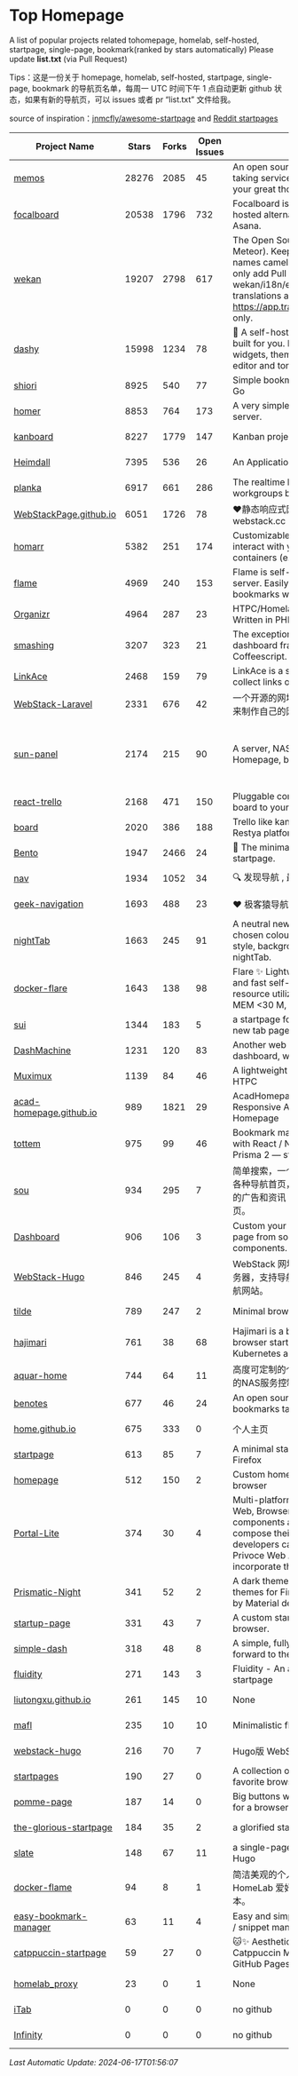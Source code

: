 # Top Homepage
A list of popular projects related tohomepage, homelab, self-hosted, startpage, single-page, bookmark(ranked by stars automatically)
Please update **list.txt** (via Pull Request)

Tips：这是一份关于 homepage, homelab, self-hosted, startpage, single-page, bookmark 的导航页名单，每周一 UTC 时间下午 1 点自动更新 github 状态，如果有新的导航页，可以 issues 或者 pr “list.txt” 文件给我。

source of inspiration：[jnmcfly/awesome-startpage](https://github.com/jnmcfly/awesome-startpage) and [Reddit startpages](https://www.reddit.com/r/startpages/)

| Project Name | Stars | Forks | Open Issues | Description | Last Commit |
| ------------ | ----- | ----- | ----------- | ----------- | ----------- |
| [memos](https://github.com/usememos/memos) | 28276 | 2085 | 45 | An open source, lightweight note-taking service. Easily capture and share your great thoughts. | 2024-06-11 14:05:28 |
| [focalboard](https://github.com/mattermost/focalboard) | 20538 | 1796 | 732 | Focalboard is an open source, self-hosted alternative to Trello, Notion, and Asana. | 2024-06-10 16:59:45 |
| [wekan](https://github.com/wekan/wekan) | 19207 | 2798 | 617 | The Open Source kanban (built with Meteor). Keep variable/table/field names camelCase. For translations, only add Pull Request changes to wekan/i18n/en.i18n.json , other translations are done at https://app.transifex.com/wekan/wekan only. | 2024-06-13 13:52:22 |
| [dashy](https://github.com/Lissy93/dashy) | 15998 | 1234 | 78 | 🚀 A self-hostable personal dashboard built for you. Includes status-checking, widgets, themes, icon packs, a UI editor and tons more! | 2024-06-16 01:28:01 |
| [shiori](https://github.com/go-shiori/shiori) | 8925 | 540 | 77 | Simple bookmark manager built with Go | 2024-06-08 16:50:53 |
| [homer](https://github.com/bastienwirtz/homer) | 8853 | 764 | 173 | A very simple static homepage for your server. | 2024-06-07 09:56:00 |
| [kanboard](https://github.com/kanboard/kanboard) | 8227 | 1779 | 147 | Kanban project management software | 2024-06-14 03:00:24 |
| [Heimdall](https://github.com/linuxserver/Heimdall) | 7395 | 536 | 26 | An Application dashboard and launcher | 2024-03-31 20:40:31 |
| [planka](https://github.com/plankanban/planka) | 6917 | 661 | 286 | The realtime kanban board for workgroups built with React and Redux. | 2024-06-14 15:18:42 |
| [WebStackPage.github.io](https://github.com/WebStackPage/WebStackPage.github.io) | 6051 | 1726 | 78 | ❤️静态响应式网址导航网站 - webstack.cc | 2023-11-30 15:41:09 |
| [homarr](https://github.com/ajnart/homarr) | 5382 | 251 | 174 | Customizable browser's home page to interact with your homeserver's Docker containers (e.g. Sonarr/Radarr) | 2024-05-25 10:42:49 |
| [flame](https://github.com/pawelmalak/flame) | 4969 | 240 | 153 | Flame is self-hosted startpage for your server. Easily manage your apps and bookmarks with built-in editors. | 2023-07-23 12:51:23 |
| [Organizr](https://github.com/causefx/Organizr) | 4964 | 287 | 23 | HTPC/Homelab Services Organizer - Written in PHP | 2024-04-16 13:55:35 |
| [smashing](https://github.com/Smashing/smashing) | 3207 | 323 | 21 | The exceptionally handsome dashboard framework in Ruby and Coffeescript. | 2023-03-10 21:09:18 |
| [LinkAce](https://github.com/Kovah/LinkAce) | 2468 | 159 | 79 | LinkAce is a self-hosted archive to collect links of your favorite websites. | 2024-05-19 21:48:29 |
| [WebStack-Laravel](https://github.com/uvham521/WebStack-Laravel) | 2331 | 676 | 42 | 一个开源的网址导航网站项目，您可以拿来制作自己的网址导航。 | 2020-08-13 13:51:56 |
| [sun-panel](https://github.com/hslr-s/sun-panel) | 2174 | 215 | 90 | A server, NAS navigation panel, Homepage, browser homepage. | 一个服务器、NAS导航面板、Homepage、浏览器首页。 | 2024-04-26 05:40:58 |
| [react-trello](https://github.com/rcdexta/react-trello) | 2168 | 471 | 150 | Pluggable components to add a kanban board to your application | 2023-03-15 07:01:12 |
| [board](https://github.com/RestyaPlatform/board) | 2020 | 386 | 188 | Trello like kanban board. Based on Restya platform. | 2022-03-12 10:24:19 |
| [Bento](https://github.com/migueravila/Bento) | 1947 | 2466 | 24 | 🍱 The minimalist, elegant and hackable startpage. | 2022-12-22 14:42:28 |
| [nav](https://github.com/xjh22222228/nav) | 1934 | 1052 | 34 | 🔍 发现导航 , 最强静态导航网站 | 2024-06-11 08:32:32 |
| [geek-navigation](https://github.com/geekape/geek-navigation) | 1693 | 488 | 23 | ❤️ 极客猿导航－独立开发者的导航站！ | 2021-09-29 08:02:06 |
| [nightTab](https://github.com/zombieFox/nightTab) | 1663 | 245 | 91 | A neutral new tab page accented with a chosen colour. Customise the layout, style, background and bookmarks with nightTab. | 2024-06-14 11:13:39 |
| [docker-flare](https://github.com/soulteary/docker-flare) | 1643 | 138 | 98 | Flare ✨ Lightweight, high performance and fast self-hosted navigation pages, resource utilization rate is <1% CPU, MEM <30 M, Docker Image < 10M | 2024-01-06 03:31:22 |
| [sui](https://github.com/jeroenpardon/sui) | 1344 | 183 | 5 | a startpage for your server and / or new tab page | 2022-02-12 01:46:27 |
| [DashMachine](https://github.com/rmountjoy92/DashMachine) | 1231 | 120 | 83 | Another web application bookmark dashboard, with fun features. | 2020-09-22 11:42:23 |
| [Muximux](https://github.com/mescon/Muximux) | 1139 | 84 | 46 | A lightweight way to manage your HTPC | 2022-05-03 14:12:45 |
| [acad-homepage.github.io](https://github.com/RayeRen/acad-homepage.github.io) | 989 | 1821 | 29 | AcadHomepage: A Modern and Responsive Academic Personal Homepage | 2023-03-26 14:05:15 |
| [tottem](https://github.com/poulainv/tottem) | 975 | 99 | 46 | Bookmark manager on steroid built with React / NextJs / Apollo Tools / Prisma 2 — styled with TailwindCSS 🌱🎺 | 2020-05-13 14:19:21 |
| [sou](https://github.com/5iux/sou) | 934 | 295 | 7 | 简单搜索，一个简单的前端界面。用惯了各种导航首页，满屏幕尽是各种不厌其烦的广告和资讯；尝试自己写个自己的主页。 | 2021-08-02 14:31:55 |
| [Dashboard](https://github.com/leon-kfd/Dashboard) | 906 | 106 | 3 | Custom your personal browser start page from some configurable components. | 2024-06-11 06:24:54 |
| [WebStack-Hugo](https://github.com/shenweiyan/WebStack-Hugo) | 846 | 245 | 4 | WebStack 网址导航 Hugo 主题，无需服务器，支持导航一键配置的纯静态网址导航网站。 | 2024-05-14 06:21:53 |
| [tilde](https://github.com/xvvvyz/tilde) | 789 | 247 | 2 | Minimal browser startpage. | 2024-06-13 23:50:05 |
| [hajimari](https://github.com/toboshii/hajimari) | 761 | 38 | 68 | Hajimari is a beautiful & customizable browser startpage/dashboard with Kubernetes application discovery. | 2023-05-25 01:21:11 |
| [aquar-home](https://github.com/firemakergk/aquar-home) | 744 | 64 | 11 | 高度可定制的个人Home页，同时是强大的NAS服务控制台。 | 2023-04-24 07:35:35 |
| [benotes](https://github.com/fr0tt/benotes) | 677 | 46 | 24 | An open source self hosted notes and bookmarks taking web app. | 2023-11-04 13:35:30 |
| [home.github.io](https://github.com/dmego/home.github.io) | 675 | 333 | 0 | 个人主页 | 2024-06-16 02:02:49 |
| [startpage](https://github.com/deepjyoti30/startpage) | 613 | 85 | 7 | A minimal starpage for Chrome and Firefox | 2023-02-01 08:41:08 |
| [homepage](https://github.com/Jaredk3nt/homepage) | 512 | 150 | 2 | Custom homepage for use locally in browser | 2022-09-02 00:34:55 |
| [Portal-Lite](https://github.com/Privoce/Portal-Lite) | 374 | 30 | 4 | Multi-platform Personalized Portal: Web, Browser Extension. All components are web apps--users can compose their own Portal freely, and developers can contribute to the Privoce Web App library to easily incorporate their web app to our Portal. | 2022-11-04 08:14:50 |
| [Prismatic-Night](https://github.com/3r3bu5x9/Prismatic-Night) | 341 | 52 | 2 | A dark themed startpage and dark themes for Firefox and Linux inspired by Material design and Adapta. | 2021-03-24 11:53:07 |
| [startup-page](https://github.com/timothypholmes/startup-page) | 331 | 43 | 7 | A custom startup page for your browser.  | 2024-02-14 21:14:22 |
| [simple-dash](https://github.com/kutyla-philipp/simple-dash) | 318 | 48 | 8 | A simple, fully responsive Dashboard to forward to the services of your choice! | 2019-10-10 13:02:37 |
| [fluidity](https://github.com/PrettyCoffee/fluidity) | 271 | 143 | 3 | Fluidity - An accordion based startpage | 2023-08-04 21:31:04 |
| [liutongxu.github.io](https://github.com/liutongxu/liutongxu.github.io) | 261 | 145 | 10 | None | 2023-09-15 14:11:29 |
| [mafl](https://github.com/hywax/mafl) | 235 | 10 | 10 | Minimalistic flexible homepage | 2024-06-10 19:00:28 |
| [webstack-hugo](https://github.com/iplaycode/webstack-hugo) | 216 | 70 | 7 | Hugo版 WebStack 主题 Demo | 2022-11-14 05:29:28 |
| [startpages](https://github.com/grtcdr/startpages) | 190 | 27 | 0 | A collection of startpages for your favorite browser. | 2022-01-02 11:41:04 |
| [pomme-page](https://github.com/kikiklang/pomme-page) | 187 | 14 | 0 | Big buttons with easy click startpage for a browser.  | 2022-03-03 00:06:50 |
| [the-glorious-startpage](https://github.com/eromatiya/the-glorious-startpage) | 184 | 35 | 2 | a glorified startpage | 2020-08-18 03:50:09 |
| [slate](https://github.com/gesquive/slate) | 148 | 67 | 11 | a single-page speed-dial theme for Hugo | 2021-07-02 03:24:02 |
| [docker-flame](https://github.com/soulteary/docker-flame) | 94 | 8 | 1 | 简洁美观的个人启动页，适用于 HomeLab 爱好者的中文化的自部署版本。 | 2022-01-30 12:31:25 |
| [easy-bookmark-manager](https://github.com/devimust/easy-bookmark-manager) | 63 | 11 | 4 | Easy and simple self-hosted bookmark / snippet management tool. | 2018-05-05 00:31:43 |
| [catppuccin-startpage](https://github.com/pivoshenko/catppuccin-startpage) | 59 | 27 | 0 | 🐱✨ Aesthetic and clean startpage in Catppuccin Mocha style, hosted on GitHub Pages | 2024-06-16 19:12:23 |
| [homelab_proxy](https://github.com/JmzTaylor/homelab_proxy) | 23 | 0 | 1 | None | 2021-06-07 15:25:56 |
| [iTab](https://www.itab.link/) | 0 | 0 | 0 | no github | 2006-01-02 03:04:05 |
| [Infinity](https://en.infinitynewtab.com/) | 0 | 0 | 0 | no github | 2006-01-02 03:04:05 |

*Last Automatic Update: 2024-06-17T01:56:07*